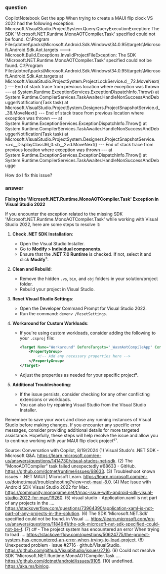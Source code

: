 ### question
CopilotNotebook
Get the app
When trying to create a MAUI flip clock VS 2022 had the following exception:
Microsoft.VisualStudio.ProjectSystem.Query.QueryExecutionException: The SDK 'Microsoft.NET.Runtime.MonoAOTCompiler.Task' specified could not be found.  C:\Program Files\dotnet\packs\Microsoft.Android.Sdk.Windows\34.0.95\targets\Microsoft.Android.Sdk.Aot.targets ---> Microsoft.Build.Exceptions.InvalidProjectFileException: The SDK 'Microsoft.NET.Runtime.MonoAOTCompiler.Task' specified could not be found.  C:\Program Files\dotnet\packs\Microsoft.Android.Sdk.Windows\34.0.95\targets\Microsoft.Android.Sdk.Aot.targets
   at Microsoft.VisualStudio.ProjectSystem.ProjectLockService.<Microsoft-VisualStudio-ProjectSystem-IProjectLockReleaser-GetProjectAsync>d__72.MoveNext()
--- End of stack trace from previous location where exception was thrown ---
   at System.Runtime.ExceptionServices.ExceptionDispatchInfo.Throw()
   at System.Runtime.CompilerServices.TaskAwaiter.HandleNonSuccessAndDebuggerNotification(Task task)
   at Microsoft.VisualStudio.ProjectSystem.Designers.ProjectSnapshotService.<GenerateProjectInstanceAsync>d__38.MoveNext()
--- End of stack trace from previous location where exception was thrown ---
   at System.Runtime.ExceptionServices.ExceptionDispatchInfo.Throw()
   at System.Runtime.CompilerServices.TaskAwaiter.HandleNonSuccessAndDebuggerNotification(Task task)
   at Microsoft.VisualStudio.ProjectSystem.Designers.ProjectSnapshotService.<>c__DisplayClass36_0.<<Initialize>b__2>d.MoveNext()
--- End of stack trace from previous location where exception was thrown ---
   at System.Runtime.ExceptionServices.ExceptionDispatchInfo.Throw()
   at System.Runtime.CompilerServices.TaskAwaiter.HandleNonSuccessAndDebugge

How do I fix this issue?


### answer
**Fixing the 'Microsoft.NET.Runtime.MonoAOTCompiler.Task' Exception in Visual Studio 2022**

If you encounter the exception related to the missing SDK 'Microsoft.NET.Runtime.MonoAOTCompiler.Task' while working with Visual Studio 2022, here are some steps to resolve it:

1. **Check .NET SDK Installation**:
   - Open the Visual Studio Installer.
   - Go to **Modify > Individual components**.
   - Ensure that the **.NET 7.0 Runtime** is checked. If not, select it and click **Modify**⁹.

2. **Clean and Rebuild**:
   - Remove the hidden `.vs`, `bin`, and `obj` folders in your solution/project folder.
   - Rebuild your project in Visual Studio.

3. **Reset Visual Studio Settings**:
   - Open the Developer Command Prompt for Visual Studio 2022.
   - Run the command: `devenv /ResetSettings`.

4. **Workaround for Custom Workloads**:
   - If you're using custom workloads, consider adding the following to your `.csproj` file:
     ```xml
     <Target Name="Workaround" BeforeTargets="_WasmAotCompileApp" Condition="'$(_WasmShouldAOT)' == 'true'">
         <PropertyGroup>
             <!-- Add any necessary properties here -->
         </PropertyGroup>
     </Target>
     ```
   - Adjust the properties as needed for your specific project⁸.

5. **Additional Troubleshooting**:
   - If the issue persists, consider checking for any other conflicting extensions or workloads.
   - You can also try repairing Visual Studio from the Visual Studio Installer.

Remember to save your work and close any running instances of Visual Studio before making changes. If you encounter any specific error messages, consider providing additional details for more targeted assistance. Hopefully, these steps will help resolve the issue and allow you to continue working with your MAUI flip clock project⁶⁷.

Source: Conversation with Copilot, 8/19/2024
(1) Visual Studo's .NET SDK - Microsoft Q&A. https://learn.microsoft.com/en-us/answers/questions/1414730/visual-studos-net-sdk.
(2) The "MonoAOTCompiler" task failed unexpectedly #68633 - GitHub. https://github.com/dotnet/runtime/issues/68633.
(3) Troubleshoot known issues - .NET MAUI | Microsoft Learn. https://learn.microsoft.com/en-us/dotnet/maui/troubleshooting?view=net-maui-8.0.
(4) Mac issue with Android SDK Visual Studio 2022 for Mac. https://community.monogame.net/t/mac-issue-with-android-sdk-visual-studio-2022-for-mac/19260.
(5) visual studio - Application.xaml is not part of any projects in the .... https://stackoverflow.com/questions/73964390/application-xaml-is-not-part-of-any-projects-in-the-solution.
(6) The SDK 'Microsoft.NET.Sdk' specified could not be found. in Visual .... https://learn.microsoft.com/en-us/answers/questions/1184941/the-sdk-microsoft-net-sdk-specified-could-not-be-f.
(7) c# - The project system has encountered an error When trying to load .... https://stackoverflow.com/questions/50624775/the-project-system-has-encountered-an-error-when-trying-to-load-project.
(8) Unexpected problem · Issue #2716 · github/VisualStudio. https://github.com/github/VisualStudio/issues/2716.
(9) Could not resolve SDK "Microsoft.NET.Runtime.MonoAOTCompiler.Task .... https://github.com/dotnet/android/issues/9105.
(10) undefined. https://aka.ms/binlog.